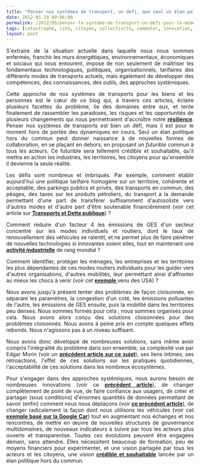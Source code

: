```yaml
---
title: "Penser nos systèmes de transport, un défi, que seul un élan politique hors du commun, peut nous permettre de relever"
date: 2012-05-29 09:06:00
permalink: /2012/05/penser-le-systeme-de-transport-un-defi-pour-le-moment-hors-de-portee.html
tags: [catastrophe, cité, citoyen, collectivité, commuter, innovation, intelligence collective]
layout: post
---
```


<p style="text-align: justify">S'extraire de la situation actuelle dans laquelle nous nous sommes enfermés, franchir les murs énergétiques, environnementaux, économiques et sociaux qui nous entourent, impose de non seulement de maîtriser les fondamentaux technologiques, politiques, organisationnels, tarifaires des différents modes de transports actuels, mais également de développer des compétences, des connaissances, des outils, des approches systémiques.</p> <p style="text-align: justify">Cette approche de nos systèmes de transports pour les biens et les personnes est le cœur de ce blog qui, à travers ces articles, éclaire plusieurs facettes du problème, lie des domaines entre eux, et tente finalement de rassembler les paradoxes, les risques et les opportunités de plusieurs changements qui nous permettraient d'accroître notre <a href="https://gabrielplassat.github.io/transportsdufutur/2009/11/pour-une-mobilite-plus-robuste-aux-crises-a-venir.html" target="_blank"><strong>résilience</strong></a>. Penser nos systèmes de transports est bien un défi, mais il est pour le moment hors de portée des dynamiques en cours. Seul un élan politique hors du commun peut donner naissance à de nouvelles formes de collaboration, en se plaçant en dehors, en proposant un <em>futurible </em>commun à tous les acteurs. Ce futurible sera tellement crédible et souhaitable, qu'il mettra en action les industries, les territoires, les citoyens pour qu'ensemble il devienne la seule réalité.</p>   <!--more-->   <p style="text-align: justify">Les défis sont nombreux et imbriqués. Par exemple, comment établir aujourd'hui une politique tarifaire homogène sur un territoire, cohérente et acceptable, des parkings publics et privés, des transports en commun, des péages, des taxes sur les produits pétroliers, du transport à la demande permettant d'une part de transférer suffisamment d'autosoliste vers d'autres modes et d'autre part d'être soutenable financièrement (voir cet article sur <a href="https://gabrielplassat.github.io/transportsdufutur/2012/05/transports-et-dette-publique.html" target="_blank"><strong>Transports et Dette publique</strong></a>) ?</p> <p style="text-align: justify">Comment réduire d'un facteur 4 les émissions de GES d'un secteur concentré sur les modes individuels et routiers, dont le taux de renouvellement des véhicules se ralentit, et ne permet plus de faire pénétrer de nouvelles technologies si innovantes soient elles, tout en maintenant une <a href="https://gabrielplassat.github.io/transportsdufutur/2012/03/de-lindustrie-de-la-photo-a-lindustrie-automobile-en-passant-par-ge.html" target="_blank"><strong>activité industrielle</strong></a> de rang mondial ?</p> <p style="text-align: justify">Comment identifier, protéger les ménages, les entreprises et les territoires les plus dépendantes de ces modes routiers individuels pour les guider vers d'autres organisations, d'autres mobilités, leur permettant ainsi d'affronter au mieux les chocs à venir (voir cet <a href="https://gabrielplassat.github.io/transportsdufutur/2011/04/housing-transportation-un-outil-puissant-daide-a-la-decision-pour-les-menages-les-collectivites-les.html" target="_blank"><strong>exemple </strong></a>venu des USA) ?</p> <p style="text-align: justify">Nous avons jusqu'à présent tenter des problèmes de façon cloisonnée, en séparant les paramètres, la congestion d'un coté, les émissions polluantes de l'autre, les émissions de GES ensuite, puis la mobilité dans les territoires peu denses. Nous sommes formés pour cela ; nous sommes organisés pour cela. Nous avons alors conçu des solutions cloisonnées pour des problèmes cloisonnés. Nous avons à peine pris en compte quelques effets rebonds. Nous n'agissons pas à un niveau suffisant.</p> <p style="text-align: justify">Nous avons donc développé de nombreuses solutions, sans même avoir compris l'intégralité du problème dans son ensemble, sa complexité vue par Edgar Morin (voir un <a href="https://gabrielplassat.github.io/transportsdufutur/2011/04/metanote-tdf-11-transports-mobilites-introduction-a-la-pensee-complexe.html" target="_blank"><strong>précédent article sur ce sujet</strong></a>), ses liens intimes, ses rétroactions, l'effet de ces solutions sur les pratiques quotidiennes, l'acceptabilité de ces solutions dans les nombreux écosystèmes.</p> <p style="text-align: justify">Pour s'engager dans des approches systémiques, nous aurons besoin de nombreuses innovations (voir ce <a href="https://gabrielplassat.github.io/transportsdufutur/2012/03/metanote-13-les-innovations-cles-dans-les-transports-les-services-de-mobilites-et-les-chaines-logist.html" target="_blank"><strong>précédent article</strong></a>), de changer complètement de point de vue, de faire confiance aux usagers, de créer et partager (sous conditions) d'énormes quantités de données permettant de savoir (enfin) comment nous nous déplaçons (voir <a href="https://gabrielplassat.github.io/transportsdufutur/2012/01/et-si-on-utilisait-twitter-ou-dautres-solutions-web-geolocalisees-pour-connaitre-et-repenser-les-flu.html" target="_blank"><strong>ce précédent article</strong></a>), de changer radicalement la façon dont nous utilisons les véhicules (voir cet <a href="https://gabrielplassat.github.io/transportsdufutur/2012/04/nos-systemes-de-transport-et-la-revolution-numerique-pourquoi-cela-va-tout-changer.html" target="_blank"><strong>exemple basé sur la Google Car</strong></a>) tout en augmentant nos échanges et nos rencontres, de mettre en œuvre de nouvelles structures de gouvernance multidomaines, de nouveaux indicateurs à suivre par tous les acteurs plus ouverts et transparentse. Toutes ces évolutions peuvent être engagées demain, sans attendre. Elles nécessitent beaucoup de formation, peu de moyens financiers pour expérimenter, et une vision partagée par tous les acteurs et les citoyens, une vision <a href="https://gabrielplassat.github.io/transportsdufutur/2012/05/jean-pierre-dupuy-nous-apporte-dans-son-dernier-ouvrage-des-pistes-de-reflexion-pour-nous-aider-a-penser-le-monde-qui-vient.html" target="_blank"><strong>crédible et souhaitable</strong></a> lancée par un élan politique hors du commun.</p>
